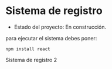 <h1>Sistema de registro</h1>


- Estado del proyecto: En construcción.


para ejecutar el sistema debes poner:

```npm install react```


Sistema de registro 2 
